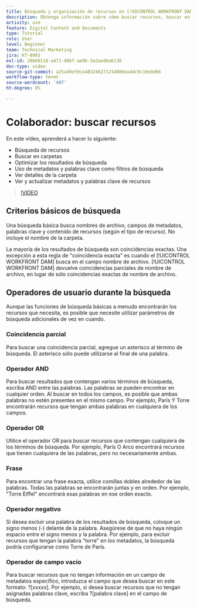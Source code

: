 ```yaml
---
title: Búsqueda y organización de recursos en [!UICONTROL WORKFRONT DAM]
description: Obtenga información sobre cómo buscar recursos, buscar en carpetas, optimizar los resultados de búsqueda, utilizar metadatos y palabras clave como filtros de búsqueda y mucho más en [!UICONTROL WORKFRONT DAM].
activity: use
feature: Digital Content and Documents
type: Tutorial
role: User
level: Beginner
team: Technical Marketing
jira: KT-8993
exl-id: 28b60118-a471-48bf-ae9b-3a2aed6a6130
doc-type: video
source-git-commit: a25a49e59ca483246271214886ea4dc9c10e8d66
workflow-type: tm+mt
source-wordcount: '407'
ht-degree: 0%

---
```


# Colaborador: buscar recursos

En este vídeo, aprenderá a hacer lo siguiente:

* Búsqueda de recursos
* Buscar en carpetas
* Optimizar los resultados de búsqueda
* Uso de metadatos y palabras clave como filtros de búsqueda
* Ver detalles de la carpeta
* Ver y actualizar metadatos y palabras clave de recursos

>[!VIDEO](https://video.tv.adobe.com/v/335253/?quality=12&learn=on)

## Criterios básicos de búsqueda

Una búsqueda básica busca nombres de archivo, campos de metadatos, palabras clave y contenido de recursos (según el tipo de recurso). No incluye el nombre de la carpeta.

La mayoría de los resultados de búsqueda son coincidencias exactas. Una excepción a esta regla de &quot;coincidencia exacta&quot; es cuando el [!UICONTROL WORKFRONT DAM] busca en el campo nombre de archivo. [!UICONTROL WORKFRONT DAM] devuelve coincidencias parciales de nombre de archivo, en lugar de sólo coincidencias exactas de nombre de archivo.

## Operadores de usuario durante la búsqueda

Aunque las funciones de búsqueda básicas a menudo encontrarán los recursos que necesita, es posible que necesite utilizar parámetros de búsqueda adicionales de vez en cuando.

### Coincidencia parcial

Para buscar una coincidencia parcial, agregue un asterisco al término de búsqueda. El asterisco sólo puede utilizarse al final de una palabra.

### Operador AND

Para buscar resultados que contengan varios términos de búsqueda, escriba AND entre las palabras. Las palabras se pueden encontrar en cualquier orden. Al buscar en todos los campos, es posible que ambas palabras no estén presentes en el mismo campo. Por ejemplo, París Y Torre encontrarán recursos que tengan ambas palabras en cualquiera de los campos.

### Operador OR

Utilice el operador OR para buscar recursos que contengan cualquiera de los términos de búsqueda. Por ejemplo, París O Arco encontrará recursos que tienen cualquiera de las palabras, pero no necesariamente ambas.

### Frase

Para encontrar una frase exacta, utilice comillas dobles alrededor de las palabras. Todas las palabras se encontrarán juntas y en orden. Por ejemplo, &quot;Torre Eiffel&quot; encontrará esas palabras en ese orden exacto.

### Operador negativo

Si desea excluir una palabra de los resultados de búsqueda, coloque un signo menos (-) delante de la palabra. Asegúrese de que no haya ningún espacio entre el signo menos y la palabra. Por ejemplo, para excluir recursos que tengan la palabra &quot;torre&quot; en los metadatos, la búsqueda podría configurarse como Torre de París.

### Operador de campo vacío

Para buscar recursos que no tengan información en un campo de metadatos específico, introduzca el campo que desea buscar en este formato: ?[xxxxx]. Por ejemplo, si desea buscar recursos que no tengan asignadas palabras clave, escriba ?[palabra clave] en el campo de búsqueda.
